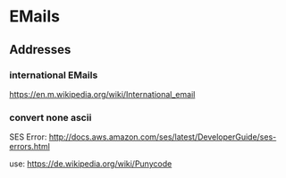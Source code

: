 # EMails

## Addresses

### international EMails

https://en.m.wikipedia.org/wiki/International_email


### convert none ascii

SES Error: http://docs.aws.amazon.com/ses/latest/DeveloperGuide/ses-errors.html

use: https://de.wikipedia.org/wiki/Punycode
